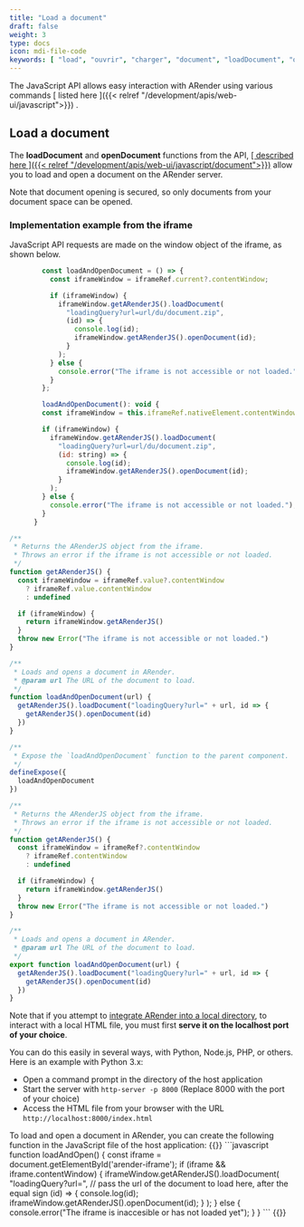 ```yaml
---
title: "Load a document"
draft: false
weight: 3
type: docs
icon: mdi-file-code
keywords: [ "load", "ouvrir", "charger", "document", "loadDocument", "openDocument"]
---
```


The JavaScript API allows easy interaction with ARender using various commands <i class="ti-hand-point-right"></i>[ listed here ]({{< relref "/development/apis/web-ui/javascript">}}) <i class="ti-hand-point-left" ></i>.

## Load a document

The **loadDocument** and **openDocument** functions from the API, <i class="ti-hand-point-right"></i><ins>[ described here ]({{< relref "/development/apis/web-ui/javascript/document">}})</ins><i class="ti-hand-point-left" ></i> allow you to load and open a document on the ARender server.

<p><i class="ti-alert"></i> Note that document opening is secured, so only documents from your document space can be opened.</p>

### Implementation example from the iframe

JavaScript API requests are made on the window object of the iframe, as shown below.

```javascript
        const loadAndOpenDocument = () => {
          const iframeWindow = iframeRef.current?.contentWindow;

          if (iframeWindow) {
            iframeWindow.getARenderJS().loadDocument(
              "loadingQuery?url=url/du/document.zip",
              (id) => {
                console.log(id);
                iframeWindow.getARenderJS().openDocument(id);
              }
            );
          } else {
            console.error("The iframe is not accessible or not loaded.");
          }
        };
```
```javascript
        loadAndOpenDocument(): void {
        const iframeWindow = this.iframeRef.nativeElement.contentWindow;

        if (iframeWindow) {
          iframeWindow.getARenderJS().loadDocument(
            "loadingQuery?url=url/du/document.zip",
            (id: string) => {
              console.log(id);
              iframeWindow.getARenderJS().openDocument(id);
            }
          );
        } else {
          console.error("The iframe is not accessible or not loaded.");
        }
      }
```
```javascript
/**
 * Returns the ARenderJS object from the iframe.
 * Throws an error if the iframe is not accessible or not loaded.
 */
function getARenderJS() {
  const iframeWindow = iframeRef.value?.contentWindow
    ? iframeRef.value.contentWindow
    : undefined

  if (iframeWindow) {
    return iframeWindow.getARenderJS()
  }
  throw new Error("The iframe is not accessible or not loaded.")
}

/**
 * Loads and opens a document in ARender.
 * @param url The URL of the document to load.
 */
function loadAndOpenDocument(url) {
  getARenderJS().loadDocument("loadingQuery?url=" + url, id => {
    getARenderJS().openDocument(id)
  })
}

/**
 * Expose the `loadAndOpenDocument` function to the parent component.
 */
defineExpose({
  loadAndOpenDocument
})
```
```javascript
/**
 * Returns the ARenderJS object from the iframe.
 * Throws an error if the iframe is not accessible or not loaded.
 */
function getARenderJS() {
  const iframeWindow = iframeRef?.contentWindow
    ? iframeRef.contentWindow
    : undefined

  if (iframeWindow) {
    return iframeWindow.getARenderJS()
  }
  throw new Error("The iframe is not accessible or not loaded.")
}

/**
 * Loads and opens a document in ARender.
 * @param url The URL of the document to load.
 */
export function loadAndOpenDocument(url) {
  getARenderJS().loadDocument("loadingQuery?url=" + url, id => {
    getARenderJS().openDocument(id)
  })
}

```

<p><i class="ti-alert"></i>
Note that if you attempt to <ins>integrate ARender into a local directory</ins>, to interact with a local HTML file, you must first <b>serve it on the localhost port of your choice</b>.</p>

<p>You can do this easily in several ways, with Python, Node.js, PHP, or others. Here is an example with Python 3.x:</p>

<ul>
<li>Open a command prompt in the directory of the host application</li>
<li>Start the server with <code>http-server -p 8000</code> (Replace 8000 with the port of your choice)</li>
<li>Access the HTML file from your browser with the URL <code>http://localhost:8000/index.html</code></li>
</ul>

<p> To load and open a document in ARender, you can create the following function in the JavaScript file of the host application:
{{<tag type="code" title="index.js">}}
```javascript
    function loadAndOpen() {
        const iframe = document.getElementById('arender-iframe');
        if (iframe && iframe.contentWindow) {
            iframeWindow.getARenderJS().loadDocument(
              "loadingQuery?url=", // pass the url of the document to load here, after the equal sign
              (id) => {
                console.log(id);
                iframeWindow.getARenderJS().openDocument(id);
              }
            );
          } else {
            console.error("The iframe is inaccesible or has not loaded yet");
          }        
    }
```    
{{</tag>}}


